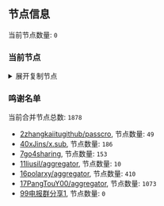 
## 节点信息
当前节点数量: `0`
### 当前节点
<details>
  <summary>展开复制节点</summary>

    

</details>

### 鸣谢名单
当前合并节点总数: `1878`
- [2zhangkaiitugithub/passcro](https://github.com/zhangkaiitugithub/passcro), 节点数量: `49`
- [40xJins/x.sub](https://github.com/0xJins/x.sub), 节点数量: `186`
- [7go4sharing](https://github.com/go4sharing), 节点数量: `153`
- [11liusil/aggregator](https://github.com/liusil/aggregator), 节点数量: `10`
- [16polarxy/aggregator](https://github.com/polarxy/aggregator), 节点数量: `410`
- [17PangTouY00/aggregator](https://github.com/PangTouY00/aggregator), 节点数量: `1073`
- [99电报群分享1](https://github.com/cdddbc/getAirport), 节点数量: `0`



